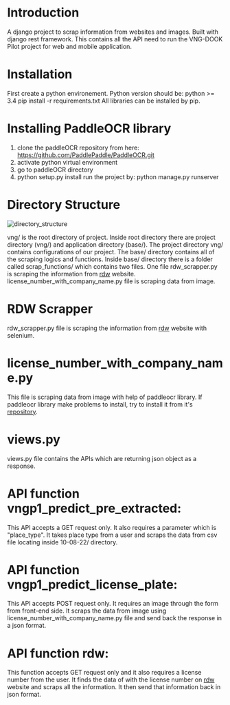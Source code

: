# Introduction
A django project to scrap information from websites and images. Built with django rest framework. This contains all the API need to run the VNG-DOOK Pilot project for web and mobile application.
# Installation
First create a python environement.
Python version should be: python >= 3.4
pip install -r requirements.txt
All libraries can be installed by pip.
# Installing PaddleOCR library
1. clone the paddleOCR repository from here: https://github.com/PaddlePaddle/PaddleOCR.git
2. activate python virtual environment
3. go to paddleOCR directory
4.  python setup.py install
run the project by: python manage.py runserver
# Directory Structure
![directory_structure](https://i.ibb.co/3NgvPg2/dir.png)

vng/ is the root directory of project. Inside root directory there are project directory (vng/) and application directory (base/).
The project directory vng/ contains configurations of our project.
The base/ directory contains all of the scraping logics and functions. Inside base/ directory there is a folder called scrap_functions/ which contains two files.
One file rdw_scrapper.py is scraping the information from [rdw](https://ovi.rdw.nl/default.aspx) website. license_number_with_company_name.py file is scraping data from image.
# RDW Scrapper
rdw_scrapper.py file is scraping the information from [rdw](https://ovi.rdw.nl/default.aspx) website with selenium. 
# license_number_with_company_name.py
This file is scraping data from image with help of paddleocr library. If paddleocr library make problems to install, try to install it from it's [repository](https://github.com/PaddlePaddle/PaddleOCR).
# views.py
views.py file contains the APIs which are returning json object as a response. 
# API function vngp1_predict_pre_extracted:
This API accepts a GET request only. It also requires a parameter which is "place_type". It takes place type from a user and scraps the data from csv file locating inside 10-08-22/ directory. 
# API function vngp1_predict_license_plate:
This API accepts POST request only. It requires an image through the form from front-end side. It scraps the data from image using license_number_with_company_name.py file and send back the response in a json format.
# API function rdw:
This function accepts GET request only and it also requires a license number from the user. It finds the data of with the license number on [rdw](https://ovi.rdw.nl/default.aspx) website and scraps all the information. It then send that information back in json format.
